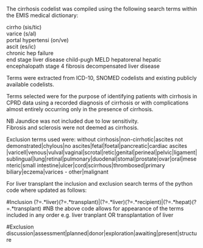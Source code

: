 The cirrhosis codelist was compiled using the following search terms within the EMIS medical dictionary:

cirrho (sis/tic)  
varice (s/al)  
portal hypertensi (on/ve)  
ascit (es/ic)  
chronic hep failure  
end stage liver disease
child-pugh
MELD
hepatorenal
hepatic encephalopath
stage 4 fibrosis
decompensated liver disease

Terms were extracted from ICD-10, SNOMED codelists and existing publicly available codelists.

Terms selected were for the purpose of identifying patients with cirrhosis in CPRD data using a recorded diagnosis of cirrhosis or with complications almost entirely occurring only in the presence of cirrhosis.

NB Jaundice was not included due to low sensitivity.  
Fibrosis and sclerosis were not deemed as cirrhosis.

Exclusion terms used were:
without cirrhosis|non-cirrhotic|ascites not demonstrated|chylous|no ascites|fetal|foetal|pancreatic|cardiac ascites |varicell|venous|vulval|vaginal|scrotal|retic|genital|perineal|pelvic|ligament|sublingual|lung|retinal|pulmonary|duodenal|stomal|prostate|ovar|oral|mesenteric|small intestine|ulcer|cord|scirrhous|thrombosed|primary biliary|eczema|varices - other|malignant

For liver transplant the inclusion and exclusion search terms of the python code where updated as follows:

#Inclusion 
(?=.*liver)(?=.*transplant)|(?=.*liver)(?=.*recipient)|(?=.*hepat)(?=.*transplant)
#NB the above code allows for appearance of the terms included in any order e.g. liver tranplant OR transplantation of liver

#Exclusion
discussion|assessment|planned|donor|exploration|awaiting|present|structure
